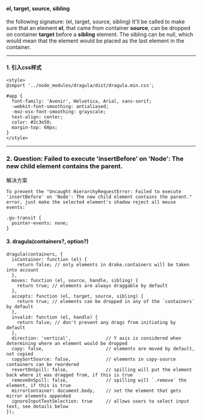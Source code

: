 #### el, target, source, sibling
the following signature: (el, target, source, sibling) It'll be called to make sure that an element **el**, that came from container **source**, can be dropped on container **target** before a **sibling** element. The sibling can be null, which would mean that the element would be placed as the last element in the container. 
***

#### 1. 引入css样式
```
<style>
@import '../node_modules/dragula/dist/dragula.min.css';

#app {
  font-family: 'Avenir', Helvetica, Arial, sans-serif;
  -webkit-font-smoothing: antialiased;
  -moz-osx-font-smoothing: grayscale;
  text-align: center;
  color: #2c3e50;
  margin-top: 60px;
}
</style>
```
***

### 2. Question: Failed to execute 'insertBefore' on 'Node': The new child element contains the parent.

解决方案
```
To prevent the "Uncaught HierarchyRequestError: Failed to execute 'insertBefore' on 'Node': The new child element contains the parent." error, just make the selected element's shadow reject all mouse events:

.gu-transit {
  pointer-events: none;
}
```

#### 3. dragula(containers?, option?)
```
dragula(containers, {
  isContainer: function (el) {
    return false; // only elements in drake.containers will be taken into account
  },
  moves: function (el, source, handle, sibling) {
    return true; // elements are always draggable by default
  },
  accepts: function (el, target, source, sibling) {
    return true; // elements can be dropped in any of the `containers` by default
  },
  invalid: function (el, handle) {
    return false; // don't prevent any drags from initiating by default
  },
  direction: 'vertical',             // Y axis is considered when determining where an element would be dropped
  copy: false,                       // elements are moved by default, not copied
  copySortSource: false,             // elements in copy-source containers can be reordered
  revertOnSpill: false,              // spilling will put the element back where it was dragged from, if this is true
  removeOnSpill: false,              // spilling will `.remove` the element, if this is true
  mirrorContainer: document.body,    // set the element that gets mirror elements appended
  ignoreInputTextSelection: true     // allows users to select input text, see details below
});
```